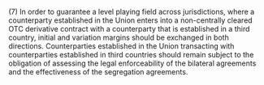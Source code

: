 (7) In order to guarantee a level playing field across jurisdictions, where a counterparty established in the Union enters into a non-centrally cleared OTC derivative contract with a counterparty that is established in a third country, initial and variation margins should be exchanged in both directions. Counterparties established in the Union transacting with counterparties established in third countries should remain subject to the obligation of assessing the legal enforceability of the bilateral agreements and the effectiveness of the segregation agreements.